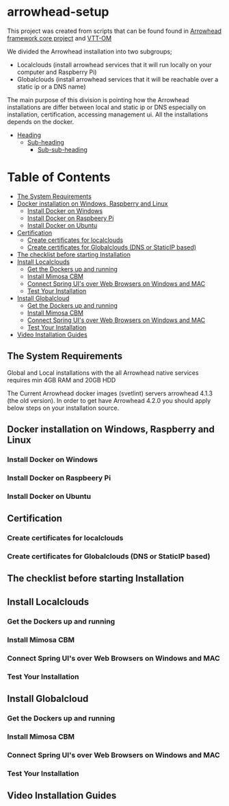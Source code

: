 # arrowhead-setup

This project was created from scripts that can be found found in [Arrowhead framework core project](https://github.com/arrowhead-f/core-java-spring) and [VTT-OM](https://github.com/VTT-OM/arrowhead-setup)

We divided the Arrowhead installation into two subgroups;

- Localclouds (install arrowhead services that it will run locally on your computer and Raspberry Pi)
- Globalclouds (install arrowhead services that it will be reachable over a static ip or a DNS name)

The main purpose of this division is pointing how the Arrowhead installations are differ between local and static ip or DNS especially on installation, certification, accessing management ui. All the installations depends on the docker. 

- [Heading](#heading)
  * [Sub-heading](#sub-heading)
    + [Sub-sub-heading](#sub-sub-heading)


# Table of Contents
- [The System Requirements](#TheSystemRequirements)
- [Docker installation on Windows, Raspberry and Linux](#installation)
  - [Install Docker on Windows](#DoC)
  - [Install Docker on Raspbeery Pi](#DoR)
  - [Install Docker on Ubuntu](#DoU)
- [Certification](#cert)
  - [Create certificates for localclouds](#cfl)
  - [Create certificates for Globalclouds (DNS or StaticIP based)](#cfg)
- [The checklist before starting Installation](#checklist)
- [Install Localclouds](#ilc)
  - [Get the Dockers up and running](#durl)
  - [Install Mimosa CBM](#miml)
  - [Connect Spring UI's over Web Browsers on Windows and MAC](#lcgui)
  - [Test Your Installation](#tyil)
- [Install Globalcloud](#igc)
  - [Get the Dockers up and running](#durg)
  - [Install Mimosa CBM](#mimg)
  - [Connect Spring UI's over Web Browsers on Windows and MAC](gcgui)
  - [Test Your Installation](#tyi)
- [Video Installation Guides](#vig)

<!-- toc -->

## <a name="TheSystemRequirements"></a>The System Requirements
Global and Local installations with the all Arrowhead native services requires min 4GB RAM and 20GB HDD

The Current Arrowhead docker images (svetlint) servers arrowhead 4.1.3 (the old version). In order to get have Arrowhead 4.2.0 you should apply below steps on your installation source. 



## <a name="installation"></a>Docker installation on Windows, Raspberry and Linux


### <a name="DoC"></a>Install Docker on Windows

### <a name="DoR"></a>Install Docker on Raspbeery Pi

### <a name="DoU"></a>Install Docker on Ubuntu


## <a name="cert"></a>Certification

### <a name="cfl"></a>Create certificates for localclouds

### <a name="cfg"></a>Create certificates for Globalclouds (DNS or StaticIP based)

## <a name="checklist"></a>The checklist before starting Installation

## <a name="ilc"></a>Install Localclouds

### <a name="durl"></a>Get the Dockers up and running

### <a name="miml"></a>Install Mimosa CBM

### <a name="lcgui"></a>Connect Spring UI's over Web Browsers on Windows and MAC

### <a name="tyil"></a>Test Your Installation

## <a name="igc"></a>Install Globalcloud

### <a name="durg"></a>Get the Dockers up and running

### <a name="mimg"></a>Install Mimosa CBM

### <a name="gcgui"></a>Connect Spring UI's over Web Browsers on Windows and MAC

### <a name="tyi"></a>Test Your Installation

## <a name="vig"></a>Video Installation Guides

